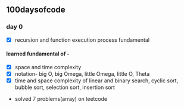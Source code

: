 ## 100daysofcode

### day 0
- [x] recursion and function execution process fundamental
#### learned fundamental of -
- [x] space and time complexity
- [x] notation- big O, big Omega, little Omega, little O, Theta
- [x] time and space complexity of linear and binary search, cyclic sort, bubble sort, selection sort, insertion sort
* solved 7 problems(array) on leetcode 
